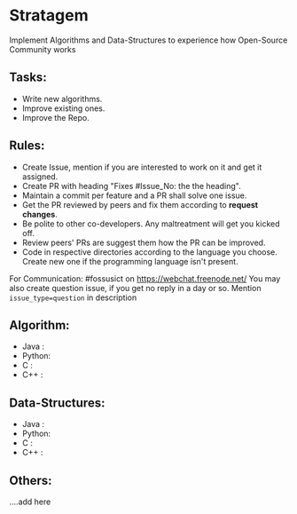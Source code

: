 # Stratagem

Implement Algorithms and Data-Structures to experience how Open-Source Community works

## Tasks:

- Write new algorithms.
- Improve existing ones.
- Improve the Repo.

## Rules:

- Create Issue, mention if you are interested to work on it and get it assigned.
- Create PR with heading "Fixes #Issue_No: the the heading".
- Maintain a commit per feature and a PR shall solve one issue.
- Get the PR reviewed by peers and fix them according to __request changes__.
- Be polite to other co-developers. Any maltreatment will get you kicked off.
- Review peers' PRs are suggest them how the PR can be improved.
- Code in respective directories according to the language you choose. Create new one if the programming language isn't present.

For Communication: #fossusict on https://webchat.freenode.net/
                   You may also create question issue, if you get no reply in a day or so. Mention `issue_type=question` in description

## Algorithm:

- Java  : 
- Python:
- C     :
- C++   :

## Data-Structures:

- Java  :
- Python:
- C     :
- C++   :

## Others:

....add here

